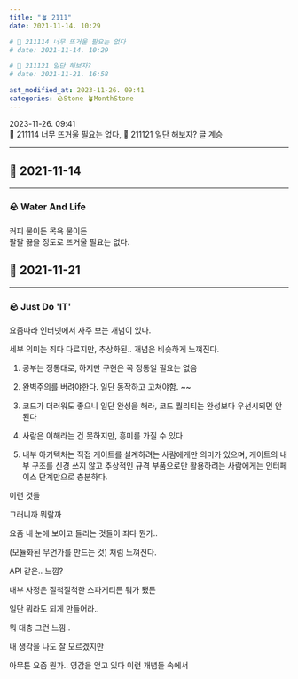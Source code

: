 ```yaml
---
title: "🪴 2111"
date: 2021-11-14. 10:29

# 🌱 211114 너무 뜨거울 필요는 없다
# date: 2021-11-14. 10:29

# 🌱 211121 일단 해보자?
# date: 2021-11-21. 16:58

ast_modified_at: 2023-11-26. 09:41
categories: 🪨Stone 🪴MonthStone
---
```


2023-11-26. 09:41  
🌱 211114 너무 뜨거울 필요는 없다, 🌱 211121 일단 해보자? 글 계승  

---

## 🗿 2021-11-14

---

### 🪨 Water And Life

커피 물이든 목욕 물이든  
팔팔 끓을 정도로 뜨거울 필요는 없다.  

## 🗿 2021-11-21

---

### 🪨 Just Do 'IT'

요즘따라 인터넷에서 자주 보는 개념이 있다.  

세부 의미는 죄다 다르지만, 추상화된.. 개념은 비슷하게 느껴진다.

1. 공부는 정통대로, 하지만 구현은 꼭 정통일 필요는 없음

2. 완벽주의를 버려야한다. 일단 동작하고 고쳐야함. ~~

3. 코드가 더러워도 좋으니 일단 완성을 해라, 코드 퀄리티는 완성보다 우선시되면 안된다

4. 사람은 이해라는 건 못하지만, 흥미를 가질 수 있다

5. 내부 아키텍처는 직접 게이트를 설계하려는 사람에게만 의미가 있으며, 게이트의 내부 구조를 신경 쓰지 않고 추상적인 규격 부품으로만 활용하려는 사람에게는 인터페이스 단계만으로 충분하다.

이런 것들  

그러니까 뭐랄까  

요즘 내 눈에 보이고 들리는 것들이 죄다 뭔가..  

(모듈화된 무언가를 만드는 것) 처럼 느껴진다.  

API 같은.. 느낌?

내부 사정은 질척질척한 스파게티든 뭐가 됐든  

일단 뭐라도 되게 만들어라..  

뭐 대충 그런 느낌..

내 생각을 나도 잘 모르겠지만  

아무튼 요즘 뭔가.. 영감을 얻고 있다 이런 개념들 속에서
